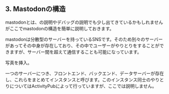 ## 3. Mastodonの構造
mastodonとは、の説明やデバッグの説明でも少し出てきているかもしれませんがここでmastodonの構造を簡単に説明しておきます。

mastodonは分散型のサーバーを持っているSNSです。そのため別々のサーバーがあってその中身が存在しており、その中でユーザーがやりとりをすることができますが、サーバー間を超えて通信することも可能になっています。


写真を挿入。

一つのサーバーにつき、フロントエンド、バックエンド、データサーバーが存在し、これらをまとめてインスタンスと呼びます。このインスタンス同士のやりとりについてはActivityPubによって行っていますが、ここでは説明しません。